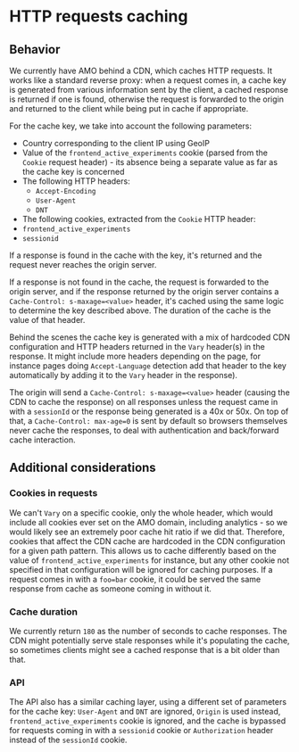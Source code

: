 # HTTP requests caching

## Behavior

We currently have AMO behind a CDN, which caches HTTP requests. It works like a standard reverse proxy: when a request comes in, a cache key is generated from various information sent by the client, a cached response is returned if one is found, otherwise the request is forwarded to the origin and returned to the client while being put in cache if appropriate.

For the cache key, we take into account the following parameters:

- Country corresponding to the client IP using GeoIP
- Value of the `frontend_active_experiments` cookie (parsed from the `Cookie` request header) - its absence being a separate value as far as the cache key is concerned
- The following HTTP headers:
  - `Accept-Encoding`
  - `User-Agent`
  - `DNT`
- The following cookies, extracted from the `Cookie` HTTP header:
- `frontend_active_experiments`
- `sessionid`

If a response is found in the cache with the key, it's returned and the request never reaches the origin server.

If a response is not found in the cache, the request is forwarded to the origin server, and if the response returned by the origin server contains a `Cache-Control: s-maxage=<value>` header, it's cached using the same logic to determine the key described above. The duration of the cache is the value of that header.

Behind the scenes the cache key is generated with a mix of hardcoded CDN configuration and HTTP headers returned in the `Vary` header(s) in the response. It might include more headers depending on the page, for instance pages doing `Accept-Language` detection add that header to the key automatically by adding it to the `Vary` header in the response).

The origin will send a `Cache-Control: s-maxage=<value>` header (causing the CDN to cache the response) on all responses unless the request came in with a `sessionId` or the response being generated is a 40x or 50x. On top of that, a `Cache-Control: max-age=0` is sent by default so browsers themselves never cache the responses, to deal with authentication and back/forward cache interaction.

## Additional considerations

### Cookies in requests

We can't `Vary` on a specific cookie, only the whole header, which would include all cookies ever set on the AMO domain, including analytics - so we would likely see an extremely poor cache hit ratio if we did that. Therefore, cookies that affect the CDN cache are hardcoded in the CDN configuration for a given path pattern. This allows us to cache differently based on the value of `frontend_active_experiments` for instance, but any other cookie not specified in that configuration will be ignored for caching purposes. If a request comes in with a `foo=bar` cookie, it could be served the same response from cache as someone coming in without it.

### Cache duration

We currently return `180` as the number of seconds to cache responses. The CDN might potentially serve stale responses while it's populating the cache, so sometimes clients might see a cached response that is a bit older than that.

### API

The API also has a similar caching layer, using a different set of parameters for the cache key: `User-Agent` and `DNT` are ignored, `Origin` is used instead, `frontend_active_experiments` cookie is ignored, and the cache is bypassed for requests coming in with a `sessionid` cookie or `Authorization` header instead of the `sessionId` cookie.
